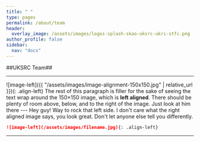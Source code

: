 ```yaml
---
title: " "
type: pages
permalink: /about/team
header:
  overlay_image: /assets/images/logos-splash-skao-uksrc-ukri-stfc.png
author_profile: false
sidebar: 
  nav: "docs"
---
```

##UKSRC Team##


---

![image-left]({{ "/assets/images/image-alignment-150x150.jpg" | relative_url }}){: .align-left} The rest of this paragraph is filler for the sake of seeing the text wrap around the 150×150 image, which is **left aligned**. There should be plenty of room above, below, and to the right of the image. Just look at him there --- Hey guy! Way to rock that left side. I don't care what the right aligned image says, you look great. Don't let anyone else tell you differently.

```markdown
![image-left](/assets/images/filename.jpg){: .align-left}
```

---
